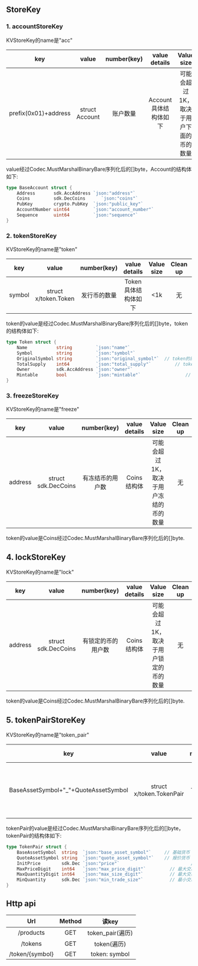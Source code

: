 ## StoreKey

### 1. accountStoreKey

KVStoreKey的name是"acc"

|         key          |     value      | number(key)  |     value details     |               Value size               | Clean up | 备注                    |
| :------------------: | :------------: | :----------: | :-------------------: | :------------------------------------: | :------: | ----------------------- |
| prefix(0x01)+address | struct Account | 账户数量 | Account具体结构体如下 | 可能会超过1K，取决于用户下面的币的数量 |    无    | 存用户账号下的token信息 |

value经过Codec.MustMarshalBinaryBare序列化后的[]byte，Account的结构体如下:

```go
type BaseAccount struct {
	Address       sdk.AccAddress `json:"address"`
	Coins         sdk.DecCoins      `json:"coins"`
	PubKey        crypto.PubKey  `json:"public_key"`
	AccountNumber uint64         `json:"account_number"`
	Sequence      uint64         `json:"sequence"`
}
```

### 2. tokenStoreKey 

KVStoreKey的name是"token"

|key                              | value                      | number(key)          | value details | Value size | Clean up |  备注   |
|:-------------------------------:|:-------------------------:|:------:|:------:|:------:|:------:|:------:|
| symbol | struct x/token.Token | 发行币的数量 | Token具体结构体如下 | <1k | 无 | 存的token的信息 |

token的value是经过Codec.MustMarshalBinaryBare序列化后的[]byte，token的结构体如下:

```go
type Token struct {
	Name           string         `json:"name"`							// token的名字
	Symbol         string         `json:"symbol"`						// token的唯一标识
	OriginalSymbol string         `json:"original_symbol"`	// token的原始标识
	TotalSupply    int64          `json:"total_supply"`			// token的总量
	Owner          sdk.AccAddress `json:"owner"`						// token的所有者
	Mintable       bool           `json:"mintable"`					// token是否可以增发
}
```

### 3. freezeStoreKey 

KVStoreKey的name是"freeze"

|   key   |      value       |   number(key)    | value details |               Value size               | Clean up |      备注       |
| :-----: | :--------------: | :--------------: | :-----------: | :------------------------------------: | :------: | :-------------: |
| address | struct sdk.DecCoins | 有冻结币的用户数 |  Coins结构体  | 可能会超过1K，取决于用户冻结的币的数量 |    无    | 存的token的信息 |

token的value是Coins经过Codec.MustMarshalBinaryBare序列化后的[]byte.

## 4. lockStoreKey

KVStoreKey的name是"lock"

|   key   |      value       |    number(key)     | value details |               Value size               | Clean up |      备注       |
| :-----: | :--------------: | :----------------: | :-----------: | :------------------------------------: | :------: | :-------------: |
| address | struct sdk.DecCoins | 有锁定的币的用户数 |  Coins结构体  | 可能会超过1K，取决于用户锁定的币的数量 |    无    | 存的token的信息 |

token的value是Coins经过Codec.MustMarshalBinaryBare序列化后的[]byte.

## 5. tokenPairStoreKey

KVStoreKey的name是"token_pair"

|                 key                  |          value           |   number(key)    |    value details    | Value size |         Clean up         |      备注       |
| :----------------------------------: | :----------------------: | :--------------: | :-----------------: | :--------: | :----------------------: | :-------------: |
| BaseAssetSymbol+"_"+QuoteAssetSymbol | struct x/token.TokenPair | 上交易所的币对数 | TokenPair结构体如下 |    <1k     | 有接口删除上交易所的币对 | 存的token的信息 |

tokenPair的value是经过Codec.MustMarshalBinaryBare序列化后的[]byte，tokenPair的结构体如下:

```go
type TokenPair struct {
	BaseAssetSymbol  string  `json:"base_asset_symbol"`		// 基础货币
	QuoteAssetSymbol string  `json:"quote_asset_symbol"`	// 报价货币
	InitPrice        sdk.Dec `json:"price"`							  // 价格
	MaxPriceDigit    int64   `json:"max_price_digit"`	 	  // 最大交易价格的小数点位数
	MaxQuantityDigit int64   `json:"max_size_digit"`		  // 最大交易数量的小数点位数
	MinQuantity      sdk.Dec `json:"min_trade_size"`		  // 最小交易数量
}
```

## Http api

|       Url       | Method |      读key       |
| :-------------: | :----: | :--------------: |
|     /products     |  GET   | token_pair(遍历) |
|     /tokens      |  GET   |   token(遍历)    |
| /token/{symbol} |  GET   |  token: symbol   |

